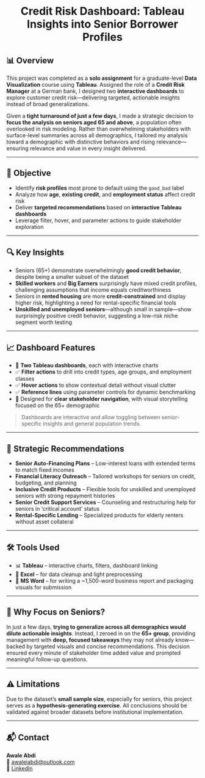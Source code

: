 <h1 align="center">Credit Risk Dashboard: Tableau Insights into Senior Borrower Profiles</h1>

## 📊 Overview

This project was completed as a **solo assignment** for a graduate-level **Data Visualization** course using **Tableau**. Assigned the role of a **Credit Risk Manager** at a German bank, I designed two **interactive dashboards** to explore customer credit risk—delivering targeted, actionable insights instead of broad generalizations.

Given a **tight turnaround of just a few days**, I made a strategic decision to **focus the analysis on seniors aged 65 and above**, a population often overlooked in risk modeling. Rather than overwhelming stakeholders with surface-level summaries across all demographics, I tailored my analysis toward a demographic with distinctive behaviors and rising relevance—ensuring relevance and value in every insight delivered.

---

## 🎯 Objective

- Identify **risk profiles** most prone to default using the `good_bad` label
- Analyze how **age**, **existing credit**, and **employment status** affect credit risk
- Deliver **targeted recommendations** based on **interactive Tableau dashboards**
- Leverage filter, hover, and parameter actions to guide stakeholder exploration

---

## 🔍 Key Insights

- Seniors (65+) demonstrate overwhelmingly **good credit behavior**, despite being a smaller subset of the dataset
- **Skilled workers** and **Big Earners** surprisingly have mixed credit profiles, challenging assumptions that income equals creditworthiness
- Seniors in **rented housing** are more **credit-constrained** and display higher risk, highlighting a need for rental-specific financial tools
- **Unskilled and unemployed seniors**—although small in sample—show surprisingly positive credit behavior, suggesting a low-risk niche segment worth testing

---

## 📈 Dashboard Features

- 🔗 **Two Tableau dashboards**, each with interactive charts
- ✅ **Filter actions** to drill into credit types, age groups, and employment classes
- ✅ **Hover actions** to show contextual detail without visual clutter
- ✅ **Reference lines** using parameter controls for dynamic benchmarking
- 🧭 Designed for **clear stakeholder navigation**, with visual storytelling focused on the 65+ demographic

> Dashboards are interactive and allow toggling between senior-specific insights and general population trends.

---

## 🧾 Strategic Recommendations

- **Senior Auto-Financing Plans** – Low-interest loans with extended terms to match fixed incomes  
- **Financial Literacy Outreach** – Tailored workshops for seniors on credit, budgeting, and planning  
- **Inclusive Credit Products** – Flexible tools for unskilled and unemployed seniors with strong repayment histories  
- **Senior Credit Support Services** – Counseling and restructuring help for seniors in ‘critical account’ status  
- **Rental-Specific Lending** – Specialized products for elderly renters without asset collateral

---

## 🛠️ Tools Used

- 📊 **Tableau** – interactive charts, filters, dashboard linking  
- 📑 **Excel** – for data cleanup and light preprocessing  
- 📝 **MS Word** – for writing a ~1,500-word business report and packaging visuals for submission

---

## 🧠 Why Focus on Seniors?

In just a few days, **trying to generalize across all demographics would dilute actionable insights**. Instead, I zeroed in on the **65+ group**, providing management with **deep, focused takeaways** they may not already know—backed by targeted visuals and concise recommendations. This decision ensured every minute of stakeholder time added value and prompted meaningful follow-up questions.

---

## ⚠️ Limitations

Due to the dataset’s **small sample size**, especially for seniors, this project serves as a **hypothesis-generating exercise**. All conclusions should be validated against broader datasets before institutional implementation.

---

## 📬 Contact

**Awale Abdi**  
📧 [awaleiabdi@outlook.com](mailto:awaleiabdi@outlook.com)  
🔗 [LinkedIn](https://www.linkedin.com/in/awale-abdi/)
